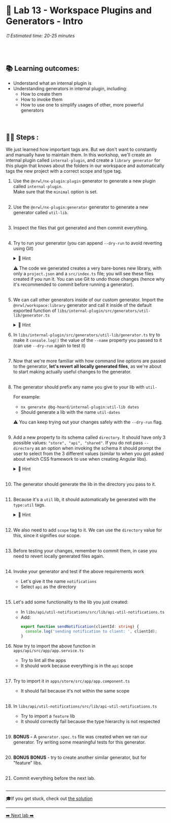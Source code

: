# 🧸️ Lab 13 - Workspace Plugins and Generators - Intro

###### ⏰ Estimated time: 20-25 minutes

<br />

## 📚 Learning outcomes:

- Understand what an internal plugin is
- Understanding generators in internal plugin, including:
  - How to create them
  - How to invoke them
  - How to use one to simplify usages of other, more powerful generators
    <br /><br /><br />

## 🏋️‍♀️ Steps :

We just learned how important tags are. But we don't want to constantly and manually
have to maintain them. In this workshop, we'll create an internal plugin called
`internal-plugin`, and create a `library generator` for this plugin that knows
about the folders in our workspace and automatically tags the new project with a correct
scope and type tag.

1.  Use the `@nrwl/nx-plugin:plugin` generator to generate a new plugin called
    `internal-plugin`.<br /> 
    Make sure that the `minimal` option is set.
    <br /> <br />

2.  Use the `@nrwl/nx-plugin:generator` generator to generate a new generator called
    `util-lib`.
    <br /> <br />

3.  Inspect the files that got generated and then commit everything.
    <br /> <br />

4.  Try to run your generator (you can append `--dry-run` to avoid reverting using Git)

    <details>
    <summary>🐳 Hint</summary>

    Run `npx nx list` to see your newly created plugin in the list of installed plugins:

    ```shell
    % npx nx list

    >  NX   Local workspace plugins:

        @bg-hoard/internal-plugin (generators)
    ```

    Run `npx nx list @bg-hoard/internal-plugin` to see our generator details:

    ```shell
    % npx nx list @bg-hoard/internal-plugin

    >  NX   Capabilities in @bg-hoard/internal-plugin:

      GENERATORS

      util-lib : util-lib generator
    ```

    You call generators from this local plugin using the same syntax you would with any plugin:

    ```shell
    nx generate <plugin name>:<generator name> [...options]
    ```

    </details>

    ⚠️ The code we generated creates a very bare-bones new library, with only a `project.json` and a `src/index.ts` file; you will see these files created if you run it.
     You can use Git to undo those changes (hence why it's recommended to commit before running a generator).
    <br /> <br />

5.  We can call other generators inside of our custom generator. Import the `@nrwl/workspace:library` generator and call it inside of the default exported function of `libs/internal-plugin/src/generators/util-lib/generator.ts`

    <details>
    <summary>🐳 Hint</summary>

    ```typescript
    import { libraryGenerator } from '@nrwl/workspace/generators';

    export default async function (tree: Tree, schema: UtilLibGeneratorSchema) {
      await libraryGenerator(tree, schema);
      // ...
    }
    ```
    </details>

6.  In `libs/internal-plugin/src/generators/util-lib/generator.ts` try to make it `console.log()` the value of the `--name` property you passed to it (can use `--dry-run` again to test it)
    <br /> <br />

7.  Now that we're more familiar with how command line options are passed to the generator,
    **let's revert all locally generated files**, as we're about to start making actually useful changes to the generator.
    <br /> <br />

8.  The generator should prefix any name you give to your lib with `util-`

    For example:

    - `nx generate @bg-hoard/internal-plugin:util-lib dates`
    - Should generate a lib with the name `util-dates`

    ⚠️ You can keep trying out your changes safely with the `--dry-run` flag.️
    <br /> <br />

9.  Add a new property to its schema called `directory`. It should have only 3 possible values:
    `"store", "api", "shared"`. If you do not pass `--directory` as an option when invoking the
    schema it should prompt the user to select from the 3 different values (similar to when you got
    asked about which CSS framework to use when creating Angular libs).

    <details>
    <summary>🐳 Hint</summary>

    [Adding dynamic prompts](https://nx.dev/recipes/generators/generator-options#adding-dynamic-prompts)

    </details>
    <br />

10. The generator should generate the lib in the directory you pass to it.
    <br /> <br />

11. Because it's a `util` lib, it should automatically be generated with the `type:util` tags.

    <details>
    <summary>🐳 Hint</summary>

    Consult the `@nrwl/js:lib` [docs](https://nx.dev/packages/js/generators/library)
    for possible options you can pass to it.

    </details>
    <br />

12. We also need to add `scope` tag to it. We can use the `directory` value for this, since it signifies our scope.
    <br /> <br />

13. Before testing your changes, remember to commit them, in case you need to revert
    locally generated files again.
    <br /> <br />

14. Invoke your generator and test if the above requirements work

    - Let's give it the name `notifications`
    - Select `api` as the directory
      <br /> <br />

15. Let's add some functionality to the lib you just created:

    - In `libs/api/util-notifications/src/lib/api-util-notifications.ts`
    - Add:
      ```typescript
      export function sendNotification(clientId: string) {
        console.log('sending notification to client: ', clientId);
      }
      ```

16. Now try to import the above function in `apps/api/src/app/app.service.ts`
    - Try to lint all the apps
    - It should work because everything is in the `api` scope
      <br /> <br />
17. Try to import it in `apps/store/src/app/app.component.ts`
    - It should fail because it's not within the same scope
      <br /> <br />
18. In `libs/api/util-notifications/src/lib/api-util-notifications.ts`
    - Try to import a `feature` lib
    - It should correctly fail because the type hierarchy is not respected
      <br /> <br />
19. **BONUS -** A `generator.spec.ts` file was created when we ran our generator. Try writing some meaningful tests for this generator.
    <br /> <br />

20. **BONUS BONUS** - try to create another similar generator, but for "feature" libs.
    <br /> <br />

21. Commit everything before the next lab.
    <br /> <br />

---

🎓If you get stuck, check out [the solution](SOLUTION.md)

---

[➡️ Next lab ➡️](../lab14/LAB.md)
